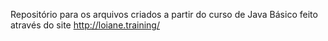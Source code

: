 Repositório para os arquivos criados a partir do curso de Java Básico feito através do site http://loiane.training/
